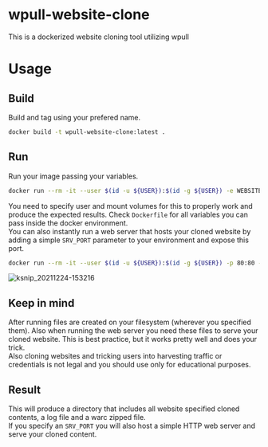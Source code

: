 # wpull-website-clone
This is a dockerized website cloning tool utilizing wpull

# Usage
## Build
Build and tag using your prefered name.
```bash
docker build -t wpull-website-clone:latest .
```
## Run
Run your image passing your variables.
```bash
docker run --rm -it --user $(id -u ${USER}):$(id -g ${USER}) -e WEBSITE=<WEBSITE_TO_CLONE> -e LEVEL=1 -e WAIT=0.1 -v ${PWD}:/app wpull-website-clone:latest
```
You need to specify user and mount volumes for this to properly work and produce the expected results. Check `Dockerfile` for all variables you can pass inside the docker environment. \
You can also instantly run a web server that hosts your cloned website by adding a simple `SRV_PORT` parameter to your environment and expose this port.
```bash
docker run --rm -it --user $(id -u ${USER}):$(id -g ${USER}) -p 80:80 -e WEBSITE=<WEBSITE_TO_CLONE> -e LEVEL=1 -e WAIT=0.1 -e SRV_PORT=80 -v ${PWD}:/app wpull-website-clone:latest
```
![ksnip_20211224-153216](https://user-images.githubusercontent.com/10864434/147356213-371f90b4-48e1-4543-a04f-584047edf9aa.png)
## Keep in mind
After running files are created on your filesystem (wherever you specified them). Also when running the web server you need these files to serve your cloned website. This is best practice, but it works pretty well and does your trick. \
Also cloning websites and tricking users into harvesting traffic or credentials is not legal and you should use only for educational purposes.
## Result
This will produce a directory that includes all website specified cloned contents, a log file and a warc zipped file. \
If you specify an `SRV_PORT` you will also host a simple HTTP web server and serve your cloned content.
